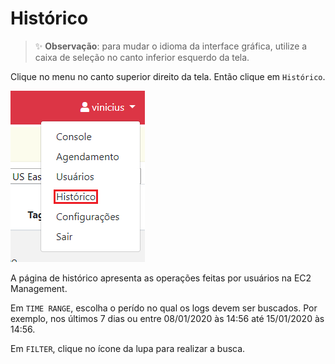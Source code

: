 # Histórico

> :sparkles: **Observação**: para mudar o idioma da interface gráfica, utilize a caixa de seleção no canto inferior esquerdo da tela.

Clique no menu no canto superior direito da tela. Então clique em `Histórico`.

![Menu de páginas](../images/history_menu.png)

A página de histórico apresenta as operações feitas por usuários na EC2 Management.

Em `TIME RANGE`, escolha o perído no qual os logs devem ser buscados.
Por exemplo, nos últimos 7 dias ou entre 08/01/2020 às 14:56 até 15/01/2020 às 14:56.

Em `FILTER`, clique no ícone da lupa para realizar a busca.
